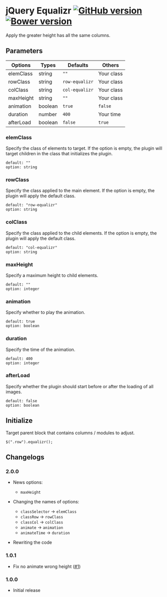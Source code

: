 # jQuery Equalizr [![GitHub version](https://badge.fury.io/gh/agenceepsilon%2Fjquery-equalizr.png)](http://badge.fury.io/gh/agenceepsilon%2Fjquery-equalizr) [![Bower version](https://badge.fury.io/bo/jquery-equalizr.png)](http://badge.fury.io/bo/jquery-equalizr)

Apply the greater height has all the same columns.

## Parameters

| Options   | Types   | Defaults         | Others     |
| --------- | ------- | ---------------- | ---------- |
| elemClass | string  | ``""``           | Your class |
| rowClass  | string  | ``row-equalizr`` | Your class |
| colClass  | string  | ``col-equalizr`` | Your class |
| maxHeight | string  | ``""``           | Your class |
| animation | boolean | ``true``         | ``false``  |
| duration  | number  | ``400``          | Your time  |
| afterLoad | boolean | ``false``        | ``true``   |

### elemClass

Specify the class of elements to target. If the option is empty, the plugin will target children in the class that initializes the plugin.

    default: ""
    option: string

### rowClass

Specify the class applied to the main element. If the option is empty, the plugin will apply the default class.

    default: "row-equalizr"
    option: string

### colClass

Specify the class applied to the child elements. If the option is empty, the plugin will apply the default class.

    default: "col-equalizr"
    option: string
    
### maxHeight

Specify a maximum height to child elements.

    default: ""
    option: integer

### animation

Specify whether to play the animation.

    default: true
    option: boolean

### duration

Specify the time of the animation.

    default: 400
    option: integer

### afterLoad

Specify whether the plugin should start before or after the loading of all images.

    default: false
    option: boolean

## Initialize

Target parent block that contains columns / modules to adjust.

    $(".row").equalizr();

## Changelogs

### 2.0.0

* News options:
    * ``maxHeight``
    
* Changing the names of options:
    * ``classSelector`` -> ``elemClass``
    * ``classRow`` -> ``rowClass``
    * ``classCol`` -> ``colClass``
    * ``animate`` -> ``animation``
    * ``animateTime`` -> ``duration``
    
* Rewriting the code

### 1.0.1

* Fix no animate wrong height ([#1](https://github.com/agenceepsilon/jquery-equalizr/issues/1))

### 1.0.0

* Initial release